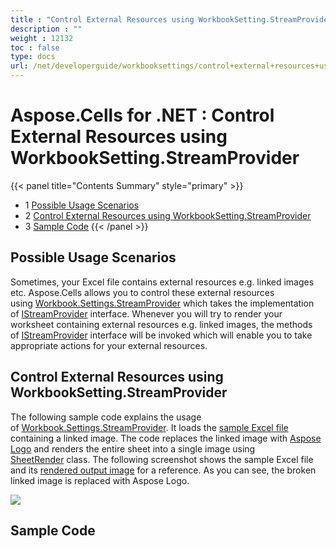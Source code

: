 ```yaml
---
title : "Control External Resources using WorkbookSetting.StreamProvider" 
description : "" 
weight : 12132 
toc : false
type: docs
url: /net/developerguide/workbooksettings/control+external+resources+using+workbooksetting.streamprovider/
---
```


# Aspose.Cells for .NET : Control External Resources using WorkbookSetting.StreamProvider


{{< panel title="Contents Summary" style="primary" >}}
*   1 [Possible Usage Scenarios](#possible-usage-scenarios)
*   2 [Control External Resources using WorkbookSetting.StreamProvider](#control-external-resources-using-workbooksetting.streamprovider)
*   3 [Sample Code](#sample-code)
{{< /panel >}}
 

## Possible Usage Scenarios

Sometimes, your Excel file contains external resources e.g. linked images etc. Aspose.Cells allows you to control these external resources using [Workbook.Settings.StreamProvider](https://apireference.aspose.com/net/cells/aspose.cells/workbooksettings/properties/streamprovider) which takes the implementation of [IStreamProvider](https://apireference.aspose.com/net/cells/aspose.cells/istreamprovider) interface. Whenever you will try to render your worksheet containing external resources e.g. linked images, the methods of [IStreamProvider](https://apireference.aspose.com/net/cells/aspose.cells/istreamprovider) interface will be invoked which will enable you to take appropriate actions for your external resources.

## Control External Resources using WorkbookSetting.StreamProvider

The following sample code explains the usage of [Workbook.Settings.StreamProvider](https://apireference.aspose.com/net/cells/aspose.cells/workbooksettings/properties/streamprovider). It loads the [sample Excel file](https://docs2.aspose.com/cells/net/attachments/61542354/61767863.xlsx) containing a linked image. The code replaces the linked image with [Aspose Logo](https://docs2.aspose.com/cells/net/attachments/61542354/61767862.png) and renders the entire sheet into a single image using [SheetRender](https://apireference.aspose.com/net/cells/aspose.cells.rendering/sheetrender) class. The following screenshot shows the sample Excel file and its [rendered output image](https://docs2.aspose.com/cells/net/attachments/61542354/61767865.png) for a reference. As you can see, the broken linked image is replaced with Aspose Logo.

![](https://docs2.aspose.com/cells/net/attachments/61542354/61767864.png)  

## Sample Code

